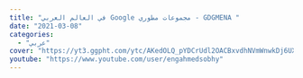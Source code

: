 ```yaml
---
title: "في العالم العربي Google مجموعات مطوري - GDGMENA "
date: "2021-03-08"
categories:
  - "عربي"
cover: "https://yt3.ggpht.com/ytc/AKedOLQ_pYDCrUdl2OACBxvdhNVmWnwkDj6UXhqVVTRhnw=s88-c-k-c0x00ffffff-no-rj"
youtube: "https://www.youtube.com/user/engahmedsobhy"
---
```

